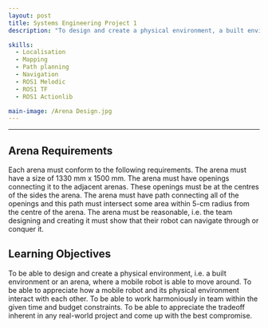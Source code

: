 ```yaml
---
layout: post
title: Systems Engineering Project 1
description: "To design and create a physical environment, a built environment or an arena, where a 4-wheeled mobile robot (LIMO robot from Agilex Robotics) is able to perform certain functions: localisation, mapping, path planning, and navigation."

skills: 
  - Localisation
  - Mapping
  - Path planning
  - Navigation
  - ROS1 Melodic
  - ROS1 TF
  - ROS1 Actionlib

main-image: /Arena Design.jpg
---
```


---
## Arena Requirements
Each arena must conform to the following requirements.
The arena must have a size of 1330 mm x 1500 mm.
The arena must have openings connecting it to the adjacent arenas. These openings must be
at the centres of the sides the arena.
The arena must have path connecting all of the openings and this path must intersect some
area within 5-cm radius from the centre of the arena.
The arena must be reasonable, i.e. the team designing and creating it must show that their
robot can navigate through or conquer it.

## Learning Objectives
To be able to design and create a physical environment, i.e. a built environment or an
arena, where a mobile robot is able to move around.
To be able to appreciate how a mobile robot and its physical environment interact with
each other.
To be able to work harmoniously in team within the given time and budget constraints.
To be able to appreciate the tradeoff inherent in any real-world project and come up with
the best compromise.

<!-- 
## Embedding images 
### External images
{% include image-gallery.html images="https://live.staticflickr.com/65535/52821641477_d397e56bc4_k.jpg, https://live.staticflickr.com/65535/52822650673_f074b20d90_k.jpg" height="400"%}
<span style="font-size: 10px">"Starship Test Flight Mission" from https://www.flickr.com/photos/spacex/52821641477/</span>  
You can put in multiple entries. All images will be at a fixed height in the same row. With smaller window, they will switch to columns.  

### Embeed images
{% include image-gallery.html images="project2.jpg" height="400" %} 
place the images in project folder/images then update the file path.   


## Embedding youtube video
The second video has the autoplay on. copy and paste the 11-digit id found in the url link. <br>
*Example* : https://www.youtube.com/watch?v={**MhVw-MHGv4s**}&ab_channel=engineerguy
{% include youtube-video.html id="MhVw-MHGv4s" autoplay= "false"%}
{% include youtube-video.html id="XGC31lmdS6s" autoplay = "true" %}

you can also set up custom size by specifying the width (the aspect ratio has been set to 16/9). The default size is 560 pixels x 315 pixels.  

The width of the video below. Regardless of initial width, all the videos is responsive and will fit within the smaller screen.
{% include youtube-video.html id="tGCdLEQzde0" autoplay = "false" width= "900px" %}  

<br>

## Adding a hozontal line
---

## Starting a new line
leave two spaces "  " at the end or enter <br>

## Adding bold text
this is how you input **bold text**

## Adding italic text
Italicized text is the *cat's meow*.

## Adding ordered list
1. First item
2. Second item
3. Third item
4. Fourth item

## Adding unordered list
- First item
- Second item
- Third item
- Fourth item

## Adding code block
```ruby
def hello_world
  puts "Hello, World!"
end
```

```python
def start()
  print("time to start!")
```

```javascript
let x = 1;
if (x === 1) {
  let x = 2;
  console.log(x);
}
console.log(x);

```

## Adding external links
[Wikipedia](https://en.wikipedia.org)


## Adding block quote
> A blockquote would look great if you need to highlight something


## Adding table 

| Header 1 | Header 2 |
|----------|----------|
| Row 1, Col 1 | Row 1, Col 2 |
| Row 2, Col 1 | Row 2, Col 2 |

make sure to leave aline betwen the table and the header
-->

